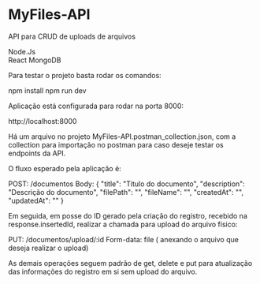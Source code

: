 # MyFiles-API
API para CRUD de uploads de arquivos

   Node.Js  
   React
   MongoDB

Para testar o projeto basta rodar os comandos:

   npm install
   npm run dev

Aplicação está configurada para rodar na porta 8000:

   http://localhost:8000

Há um arquivo no projeto MyFiles-API.postman_collection.json, com a collection para importação no postman para caso deseje testar os endpoints da API.

O fluxo esperado pela aplicação é:

  POST: /documentos 
  Body: {
        "title": "Título do documento",
        "description": "Descrição do documento",
        "filePath": "",
        "fileName": "",
        "createdAt": "",
        "updatedAt": ""
      }

Em seguida, em posse do ID gerado pela criação do registro, recebido na response.insertedId, realizar a chamada para upload do arquivo físico:

PUT: /documentos/upload/:id
Form-data: file ( anexando o arquivo que deseja realizar o upload)


As demais operações seguem padrão de get, delete e put para atualização das informações do registro em si sem upload do arquivo.
